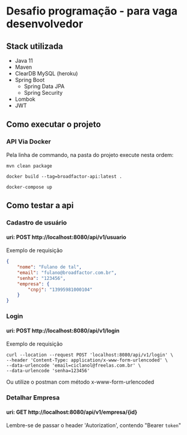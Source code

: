 # Desafio programação - para vaga desenvolvedor

## Stack utilizada

- Java 11
- Maven
- ClearDB MySQL (heroku)
- Spring Boot
    - Spring Data JPA
    - Spring Security
- Lombok
- JWT

## Como executar o projeto

### API Via Docker

Pela linha de commando, na pasta do projeto execute nesta ordem:

```mvn clean package```

```docker build --tag=broadfactor-api:latest .```

```docker-compose up```
###


## Como testar a api

### Cadastro de usuário

#### uri: POST http://localhost:8080/api/v1/usuario

Exemplo de requisição

```json
{
    "nome": "Fulano de tal",
    "email": "fulano@broadfactor.com.br",
    "senha": "123456",
    "empresa": {
        "cnpj": "13995981000104"
    }
} 
```
### Login

#### uri: POST http://localhost:8080/api/v1/login

Exemplo de requisição

```shell
curl --location --request POST 'localhost:8080/api/v1/login' \
--header 'Content-Type: application/x-www-form-urlencoded' \
--data-urlencode 'email=ciclanol@freelas.com.br' \
--data-urlencode 'senha=123456'
```

Ou utilize o postman com método x-www-form-urlencoded


### Detalhar Empresa

#### uri: GET http://localhost:8080/api/v1/empresa/{id}

Lembre-se de passar o header 'Autorization', contendo "Bearer `token`"